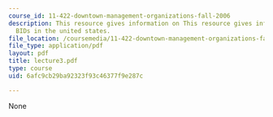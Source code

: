 ```yaml
---
course_id: 11-422-downtown-management-organizations-fall-2006
description: This resource gives information on This resource gives information on
  BIDs in the united states.
file_location: /coursemedia/11-422-downtown-management-organizations-fall-2006/6afc9cb29ba92323f93c46377f9e287c_lecture3.pdf
file_type: application/pdf
layout: pdf
title: lecture3.pdf
type: course
uid: 6afc9cb29ba92323f93c46377f9e287c

---
```

None